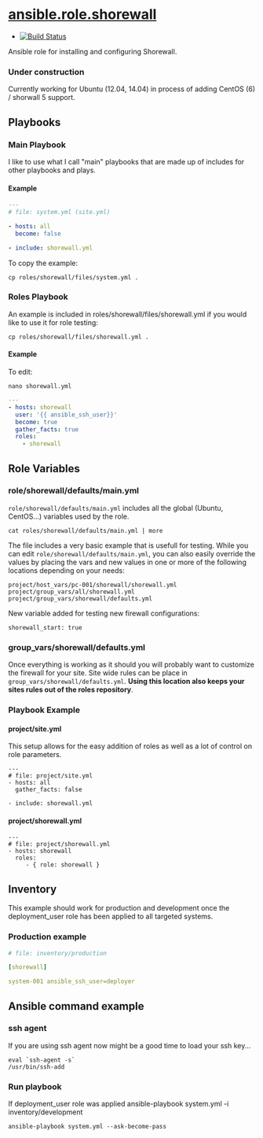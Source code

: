 [ansible.role.shorewall](https://github.com/csteel/ansible-role-shorewall)
======================

* [](https://github.com/csteel/ansible-role-shorewall)
[![Build Status](https://travis-ci.org/csteel/ansible-role-shorewall.svg?branch=master)](https://travis-ci.org/csteel/ansible-role-shorewall)

Ansible role for installing and configuring Shorewall.

### Under construction

Currently working for Ubuntu (12.04, 14.04) in process of adding CentOS (6) / shorwall 5 support.

Playbooks
---------

### Main Playbook

I like to use what I call "main" playbooks that are made up of includes for other playbooks and plays.

#### Example

```yaml
---
# file: system.yml (site.yml)

- hosts: all
  become: false

- include: shorewall.yml
```

To copy the example:

    cp roles/shorewall/files/system.yml .

### Roles Playbook

An example is included in roles/shorewall/files/shorewall.yml if you would like to use it for role testing:

    cp roles/shorewall/files/shorewall.yml .

#### Example

To edit:

    nano shorewall.yml

```yaml
---
- hosts: shorewall
  user: '{{ ansible_ssh_user}}'
  become: true
  gather_facts: true
  roles:
    - shorewall
```

Role Variables
--------------

### role/shorewall/defaults/main.yml

`role/shorewall/defaults/main.yml` includes all the global (Ubuntu, CentOS...) variables used by the role.

    cat roles/shorewall/defaults/main.yml | more

The file includes a very basic example that is usefull for testing. While you can edit `role/shorewall/defaults/main.yml`, you can also easily override the values by placing the vars and new values in one or more of the following locations depending on your needs:

    project/host_vars/pc-001/shorewall/shorewall.yml
    project/group_vars/all/shorewall.yml
    project/group_vars/shorewall/defaults.yml

New variable added for testing new firewall configurations:

    shorewall_start: true

### group_vars/shorewall/defaults.yml

Once everything is working as it should you will probably want to customize the firewall for your site. Site wide rules can be place in `group_vars/shorewall/defaults.yml`. **Using this location also keeps your sites rules out of the roles repository**.

### Playbook Example

#### project/site.yml

This setup allows for the easy addition of roles as well as a lot of control on role parameters.

    ---
    # file: project/site.yml
    - hosts: all
      gather_facts: false
    
    - include: shorewall.yml


#### project/shorewall.yml

    ---
    # file: project/shorewall.yml
    - hosts: shorewall
      roles:
         - { role: shorewall }

Inventory
---------

This example should work for production and development once the deployment_user role has been applied to all targeted systems.

### Production example

```yaml
# file: inventory/production

[shorewall]

system-001 ansible_ssh_user=deployer
```
## Ansible command example

### ssh agent

If you are using ssh agent now might be a good time to load your ssh key...

    eval `ssh-agent -s`
    /usr/bin/ssh-add

### Run playbook

If deployment_user role was applied 
    ansible-playbook system.yml -i inventory/development


    ansible-playbook system.yml --ask-become-pass


